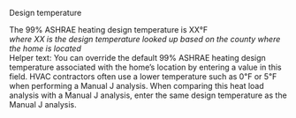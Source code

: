 Design temperature

The 99% ASHRAE heating design temperature is XX°F  
*where XX is the design temperature looked up based on the county where the home is located*  
Helper text: You can override the default 99% ASHRAE heating design temperature associated with the home’s location by entering a value in this field. HVAC contractors often use a lower temperature such as 0℉ or 5℉ when performing a Manual J analysis. When comparing this heat load analysis with a Manual J analysis, enter the same design temperature as the Manual J analysis.
